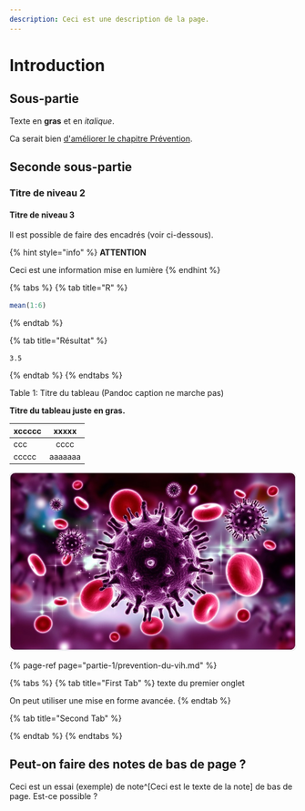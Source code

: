 ```yaml
---
description: Ceci est une description de la page.
---
```


# Introduction

## Sous-partie

Texte en **gras** et en _italique_.

Ca serait bien [d'améliorer le chapitre Prévention](partie-1/prevention-du-vih.md#sous-partie-2).

## Seconde sous-partie

### Titre de niveau 2

#### Titre de niveau 3

Il est possible de faire des encadrés \(voir ci-dessous\).

{% hint style="info" %}
**ATTENTION**

Ceci est une information mise en lumière
{% endhint %}

{% tabs %}
{% tab title="R" %}
```r
mean(1:6)
```
{% endtab %}

{% tab title="Résultat" %}
```text
3.5
```
{% endtab %}
{% endtabs %}

Table 1: Titre du tableau \(Pandoc caption ne marche pas\)

**Titre du tableau juste en gras.**

| xccccc | xxxxx |
| :--- | :---: |
| ccc | cccc |
| ccccc | aaaaaaa |

![Titre de l&apos;image](.gitbook/assets/image.jpg)

{% page-ref page="partie-1/prevention-du-vih.md" %}

{% tabs %}
{% tab title="First Tab" %}
texte du premier onglet

On peut utiliser une mise en forme avancée.
{% endtab %}

{% tab title="Second Tab" %}

{% endtab %}
{% endtabs %}


## Peut-on faire des notes de bas de page ?

Ceci est un essai (exemple) de note^[Ceci est le texte de la note] de bas de page. Est-ce possible ?

